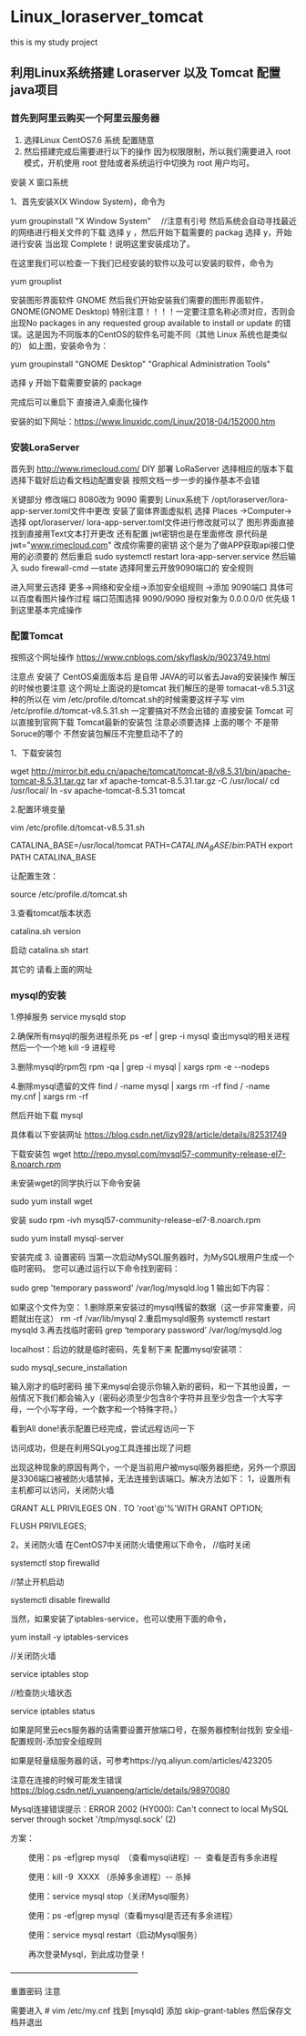 # Linux_loraserver_tomcat
this is my study project

## 利用Linux系统搭建 Loraserver 以及 Tomcat 配置java项目
### 首先到阿里云购买一个阿里云服务器
1. 选择Linux CentOS7.6 系统 配置随意
2. 然后搭建完成后需要进行以下的操作 
因为权限限制，所以我们需要进入 root 模式，开机使用 root 登陆或者系统运行中切换为 root 用户均可。

安装  X 窗口系统

1、首先安装X(X Window System)，命令为

yum groupinstall "X Window System" 　//注意有引号
然后系统会自动寻找最近的网络进行相关文件的下载
选择 y ，然后开始下载需要的 packag
选择 y，开始进行安装
当出现 Complete！说明这里安装成功了。

在这里我们可以检查一下我们已经安装的软件以及可以安装的软件，命令为

yum grouplist

安装图形界面软件 GNOME
然后我们开始安装我们需要的图形界面软件，GNOME(GNOME Desktop)
特别注意！！！！一定要注意名称必须对应，否则会出现No packages in any requested group available to install or update 的错误。这是因为不同版本的CentOS的软件名可能不同（其他 Linux 系统也是类似的）
如上图，安装命令为：

yum groupinstall "GNOME Desktop" "Graphical Administration Tools"

选择 y 开始下载需要安装的 package

完成后可以重启下 直接进入桌面化操作

安装的如下网址：https://www.linuxidc.com/Linux/2018-04/152000.htm

### 安装LoraServer
首先到 http://www.rimecloud.com/ DIY 部署 LoRaServer 选择相应的版本下载
选择下载好后边看文档边配置安装 按照文档一步一步的操作基本不会错

关键部分 修改端口 8080改为 9090 需要到 Linux系统下 /opt/loraserver/lora-app-server.toml文件中更改
安装了窗体界面虚拟机 选择 Places ->Computer->选择 opt/loraserver/ lora-app-server.toml文件进行修改就可以了 图形界面直接找到直接用Text文本打开更改
还有配置 jwt密钥也是在里面修改 原代码是 jwt="www.rimecloud.com" 改成你需要的密钥 这个是为了做APP获取api接口使用的必须要的
然后重启 sudo systemctl restart lora-app-server.service 然后输入 sudo firewall-cmd —state
选择阿里云开放9090端口的 安全规则

进入阿里云选择 更多->网络和安全组->添加安全组规则 ->添加 9090端口 具体可以百度看图片操作过程
端口范围选择 9090/9090 授权对象为 0.0.0.0/0 优先级 1
到这里基本完成操作

### 配置Tomcat

按照这个网址操作 https://www.cnblogs.com/skyflask/p/9023749.html

注意点 安装了 CentOS桌面版本后 是自带 JAVA的可以省去Java的安装操作 解压的时候也要注意 这个网址上面说的是tomcat 我们解压的是带 tomacat-v8.5.31这种的所以在 vim /etc/profile.d/tomcat.sh的时候需要这样子写 vim /etc/profile.d/tomcat-v8.5.31.sh 一定要搞对不然会出错的
直接安装 Tomcat
可以直接到官网下载 Tomcat最新的安装包 注意必须要选择 上面的哪个 不是带Soruce的哪个 不然安装包解压不完整启动不了的

1、下载安装包

wget http://mirror.bit.edu.cn/apache/tomcat/tomcat-8/v8.5.31/bin/apache-tomcat-8.5.31.tar.gz
tar xf apache-tomcat-8.5.31.tar.gz -C /usr/local/
cd /usr/local/
ln -sv apache-tomcat-8.5.31 tomcat

2.配置环境变量

vim /etc/profile.d/tomcat-v8.5.31.sh

CATALINA_BASE=/usr/local/tomcat
PATH=$CATALINA_BASE/bin:$PATH
export PATH CATALINA_BASE

让配置生效：

source  /etc/profile.d/tomcat.sh

3.查看tomcat版本状态

catalina.sh version

启动
catalina.sh start

其它的 请看上面的网址

### mysql的安装

1.停掉服务 service mysqld stop

2.确保所有msyql的服务进程杀死
ps -ef | grep -i mysql 查出mysql的相关进程
然后一个一个地 kill -9 进程号

3.删除mysql的rpm包
rpm -qa | grep -i mysql | xargs rpm -e --nodeps

4.删除mysql遗留的文件
find / -name mysql | xargs rm -rf
find / -name my.cnf | xargs rm -rf

然后开始下载 mysql

具体看以下安装网址
https://blog.csdn.net/lizy928/article/details/82531749

下载安装包
wget http://repo.mysql.com/mysql57-community-release-el7-8.noarch.rpm

未安装wget的同学执行以下命令安装

sudo yum install wget

安装
 sudo rpm -ivh mysql57-community-release-el7-8.noarch.rpm

sudo yum install mysql-server

安装完成
3. 设置密码
当第一次启动MySQL服务器时，为MySQL根用户生成一个临时密码。 您可以通过运行以下命令找到密码：

 sudo grep 'temporary password' /var/log/mysqld.log
1
输出如下内容：

如果这个文件为空：
1.删除原来安装过的mysql残留的数据（这一步非常重要，问题就出在这）
rm -rf /var/lib/mysql
2.重启mysqld服务
systemctl restart mysqld
3.再去找临时密码
grep ‘temporary password’ /var/log/mysqld.log

localhost：后边的就是临时密码，先复制下来
配置mysql安装项：

sudo mysql_secure_installation


输入刚才的临时密码
接下来mysql会提示你输入新的密码，和一下其他设置，一般情况下我们都会输入y（密码必须至少包含8个字符并且至少包含一个大写字母，一个小写字母，一个数字和一个特殊字符。）

看到All done!表示配置已经完成，尝试远程访问一下

访问成功，但是在利用SQLyog工具连接出现了问题

出现这种现象的原因有两个，一个是当前用户被mysql服务器拒绝，另外一个原因是3306端口被被防火墙禁掉，无法连接到该端口。解决方法如下：
1，设置所有主机都可以访问，关闭防火墙

GRANT ALL PRIVILEGES ON *.* TO 'root'@'%'WITH GRANT OPTION;  

FLUSH PRIVILEGES;  

2，关闭防火墙
在CentOS7中关闭防火墙使用以下命令，
//临时关闭

systemctl stop firewalld

//禁止开机启动

systemctl disable firewalld

当然，如果安装了iptables-service，也可以使用下面的命令，

yum install -y iptables-services

//关闭防火墙

service iptables stop

//检查防火墙状态

service iptables status

如果是阿里云ecs服务器的话需要设置开放端口号，在服务器控制台找到 安全组-配置规则-添加安全组规则

如果是轻量级服务器的话，可参考https://yq.aliyun.com/articles/423205

注意在连接的时候可能发生错误
https://blog.csdn.net/i_yuanpeng/article/details/98970080

Mysql连接错误提示：ERROR 2002 (HY000): Can't connect to local MySQL server through socket '/tmp/mysql.sock' (2)

方案：

        使用：ps -ef|grep mysql  （查看mysql进程）--  查看是否有多余进程

        使用：kill -9  XXXX （杀掉多余进程）-- 杀掉

        使用：service mysql stop（关闭Mysql服务）

        使用：ps -ef|grep mysql（查看mysql是否还有多余进程）

        使用：service mysql restart（启动Mysql服务）

        再次登录Mysql，到此成功登录！
        
————————————————

重置密码 注意

需要进入 # vim /etc/my.cnf
找到 [mysqld]
添加 skip-grant-tables
然后保存文档并退出


















